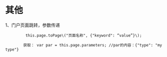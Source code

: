 # 其他

1、门户页面跳转，参数传递

             this.page.toPage\("页面名称", {"keyword": “value”}\);

            获取： var par = this.page.parameters; //par的内容：{"type": "my type"}


